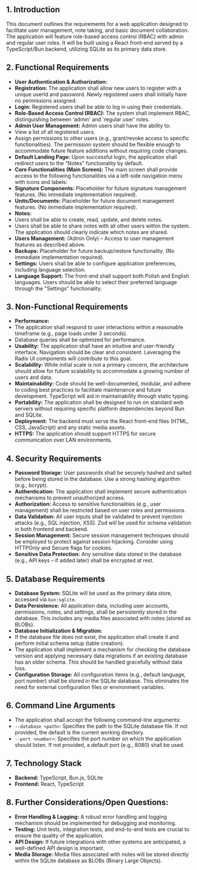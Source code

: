 
## 1. Introduction
This document outlines the requirements for a web application designed to facilitate user management, note taking, and basic document collaboration. The application will feature role-based access control (RBAC) with admin and regular user roles. It will be built using a React front-end served by a TypeScript/Bun backend, utilizing SQLite as its primary data store.
## 2. Functional Requirements
*   **User Authentication & Authorization:**
*   **Registration:** The application shall allow new users to register with a unique userId and password. Newly registered users shall initially have no permissions assigned.
*   **Login:** Registered users shall be able to log in using their credentials.
*   **Role-Based Access Control (RBAC):**  The system shall implement RBAC, distinguishing between 'admin' and 'regular user' roles.
*   **Admin User Management:** Admin users shall have the ability to:
*   View a list of all registered users.
*   Assign permissions to other users (e.g., grant/revoke access to specific functionalities).  The permission system should be flexible enough to accommodate future feature additions without requiring code changes.
*   **Default Landing Page:** Upon successful login, the application shall redirect users to the "Notes" functionality by default.
*   **Core Functionalities (Main Screen):** The main screen shall provide access to the following functionalities via a left-side navigation menu with icons and labels:
*   **Signature Components:** Placeholder for future signature management features.  (No immediate implementation required).
*   **Units/Documents:** Placeholder for future document management features. (No immediate implementation required).
*   **Notes:**
*   Users shall be able to create, read, update, and delete notes.
*   Users shall be able to share notes with all other users within the system.  The application should clearly indicate which notes are shared.
*   **Users Management:** (Admin Only) – Access to user management features as described above.
*   **Backups:** Placeholder for future backup/restore functionality. (No immediate implementation required).
*   **Settings:** Users shall be able to configure application preferences, including language selection.
*   **Language Support:** The front-end shall support both Polish and English languages.  Users should be able to select their preferred language through the "Settings" functionality.
## 3. Non-Functional Requirements
*   **Performance:**
*   The application shall respond to user interactions within a reasonable timeframe (e.g., page loads under 3 seconds).
*   Database queries shall be optimized for performance.
*   **Usability:** The application shall have an intuitive and user-friendly interface.  Navigation should be clear and consistent. Leveraging the Radix UI components will contribute to this goal.
*   **Scalability:** While initial scale is not a primary concern, the architecture should allow for future scalability to accommodate a growing number of users and data.
*   **Maintainability:** Code should be well-documented, modular, and adhere to coding best practices to facilitate maintenance and future development. TypeScript will aid in maintainability through static typing.
*   **Portability:** The application shall be designed to run on standard web servers without requiring specific platform dependencies beyond Bun and SQLite.
*   **Deployment:**  The backend must serve the React front-end files (HTML, CSS, JavaScript) and any static media assets.
*   **HTTPS:** The application should support HTTPS for secure communication over LAN environments.
## 4. Security Requirements
*   **Password Storage:** User passwords shall be securely hashed and salted before being stored in the database.  Use a strong hashing algorithm (e.g., bcrypt).
*   **Authentication:** The application shall implement secure authentication mechanisms to prevent unauthorized access.
*   **Authorization:** Access to sensitive functionalities (e.g., user management) shall be restricted based on user roles and permissions.
*   **Data Validation:** All user inputs shall be validated to prevent injection attacks (e.g., SQL injection, XSS).  Zod will be used for schema validation in both frontend and backend.
*   **Session Management:** Secure session management techniques should be employed to protect against session hijacking.  Consider using HTTPOnly and Secure flags for cookies.
*   **Sensitive Data Protection:** Any sensitive data stored in the database (e.g., API keys – if added later) shall be encrypted at rest.
## 5. Database Requirements
*   **Database System:** SQLite will be used as the primary data store, accessed via `bun:sqlite`.
*   **Data Persistence:** All application data, including user accounts, permissions, notes, and settings, shall be persistently stored in the database.  This includes any media files associated with notes (stored as BLOBs).
*   **Database Initialization & Migration:**
*   If the database file does not exist, the application shall create it and perform initial schema setup (table creation).
*   The application shall implement a mechanism for checking the database version and applying necessary data migrations if an existing database has an older schema.  This should be handled gracefully without data loss.
*   **Configuration Storage:** All configuration items (e.g., default language, port number) shall be stored in the SQLite database. This eliminates the need for external configuration files or environment variables.
## 6. Command Line Arguments
*   The application shall accept the following command-line arguments:
*   `--database <path>`:  Specifies the path to the SQLite database file. If not provided, the default is the current working directory.
*   `--port <number>`: Specifies the port number on which the application should listen. If not provided, a default port (e.g., 8080) shall be used.
## 7. Technology Stack
*   **Backend:** TypeScript, Bun.js, SQLite
*   **Frontend:** React, TypeScript
## 8. Further Considerations/Open Questions:
*   **Error Handling & Logging:**  A robust error handling and logging mechanism should be implemented for debugging and monitoring.
*   **Testing:** Unit tests, integration tests, and end-to-end tests are crucial to ensure the quality of the application.
*   **API Design:** If future integrations with other systems are anticipated, a well-defined API design is important.
*   **Media Storage:** Media files associated with notes will be stored directly within the SQLite database as BLOBs (Binary Large Objects).



